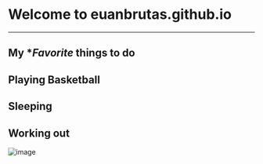 # **Welcome to euanbrutas.github.io**
---
My **Favorite* things to do
----
Playing Basketball
---
Sleeping
---
Working out
---
![image](https://user-images.githubusercontent.com/118245319/202086723-839daa95-0d47-4b75-a533-3dfa2aca1b80.png)
